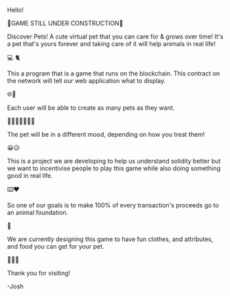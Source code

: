 Hello!

🚧GAME STILL UNDER CONSTRUCTION🚧

Discover <Placeholder Name> Pets! A cute virtual pet that you can care for & grows over time! It's a pet that's yours forever and taking care of it will help animals in real life! 
 
💻 🐈


This a program that is a game that runs on the blockchain. This contract on the network will tell our web application what to display. 
 
🌐🧠
 
 
Each user will be able to create as many pets as they want.

🐹🦎🦔🐇🐰🐶🐠
  
  
The pet will be in a different mood, depending on how you treat them!

😀😥
 
 
This is a project we are developing to help us understand solidity better but we want to incentivise people to play this game while also doing something good in real life.

⌨️❤️
 
 
So one of our goals is to make 100% of every transaction's proceeds go to an animal foundation.

💸


We are currently designing this game to have fun clothes, and attributes, and food you can get for your pet.

👗🎨🍰

Thank you for visiting!

-Josh
